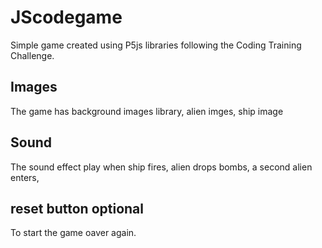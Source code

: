 # JScodegame
Simple game created using P5js libraries following the Coding Training Challenge.
## Images
The game has background images library, alien imges, ship image
## Sound
The sound effect play when ship fires, alien drops bombs, a second alien enters,
## reset button optional
To start the game oaver again.
